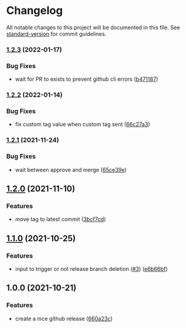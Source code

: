 # Changelog

All notable changes to this project will be documented in this file. See [standard-version](https://github.com/conventional-changelog/standard-version) for commit guidelines.

### [1.2.3](https://github.com/cresh-io/action-conventional-release/compare/v1.2.2...v1.2.3) (2022-01-17)


### Bug Fixes

* wait for PR to exists to prevent github cli errors ([b471187](https://github.com/cresh-io/action-conventional-release/commit/b4711878c18f01c485c5032664b4aaa5da26920c))

### [1.2.2](https://github.com/cresh-io/action-conventional-release/compare/v1.2.1...v1.2.2) (2022-01-14)


### Bug Fixes

* fix custom tag value when custom tag sent ([66c27a3](https://github.com/cresh-io/action-conventional-release/commit/66c27a35aa12286964be144052e0046a2f8ab226))

### [1.2.1](https://github.com/cresh-io/action-conventional-release/compare/v1.2.0...v1.2.1) (2021-11-24)


### Bug Fixes

* wait between approve and merge ([65ce39e](https://github.com/cresh-io/action-conventional-release/commit/65ce39e5c097dcc198c3f08d013dd595267ef19c))

## [1.2.0](https://github.com/cresh-io/action-conventional-release/compare/v1.1.0...v1.2.0) (2021-11-10)


### Features

* move tag to latest commit ([3bcf7cd](https://github.com/cresh-io/action-conventional-release/commit/3bcf7cded9488e20b253c265141535a63719b12c))

## [1.1.0](https://github.com/cresh-io/action-conventional-release/compare/v1.0.0...v1.1.0) (2021-10-25)


### Features

* input to trigger or not release branch deletion ([#3](https://github.com/cresh-io/action-conventional-release/issues/3)) ([e6b66bf](https://github.com/cresh-io/action-conventional-release/commit/e6b66bf32b4924562ac1bffd20b2567c304389fb))

## 1.0.0 (2021-10-21)


### Features

* create a nice github release ([660a23c](https://github.com/cresh-io/action-conventional-release/commit/660a23cd7dcf6f3711c3f8798ca6240d864d60d0))
